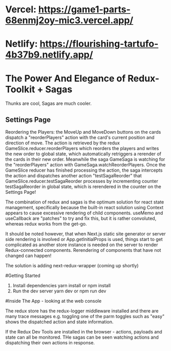 # Vercel: https://game1-parts-68enmj2oy-mic3.vercel.app/

# Netlify: https://flourishing-tartufo-4b37b9.netlify.app/

# The Power And Elegance of Redux-Toolkit + Sagas

Thunks are cool, Sagas are much cooler.

## Settings Page

Reordering the Players: the MoveUp and MoveDown buttons on the cards dispatch
a "reorderPlayers" action with the card's current position and direction of move.
The action is retrieved by the redux GameSlice.reducer.reorderPlayers which reorders
the players and writes the new order to global state, which automatically retriggers
a rerender of the cards in their new order. Meanwhile the saga GameSaga is watching
for the "reorderPlayers" action with GameSaga.watchReorderPlayers. Once the GameSlice reducer has finished processing the action, the saga intercepts the action and dispatches another action "testSagaReorder" that GameSlice.reducer.testSagaReorder processes by incrementing counter testSagaReorder in global state, which is rerendered in the counter on the Settings Page!

The combination of redux and sagas is the optimum solution for react state management,
specifically because the built-in react solution using Context appears to cause excessive
rendering of child components. useMemo and useCallback are "patches" to try and fix this,
but it is rather convoluted, whereas redux works from the get-go.

It should be noted however, that when Next.js static site generator or server side rendering is involved or App.getInitialProps is used, things start to get complicated as another store instance is needed on the server to render Redux-connected components. Rerendering of components that have not changed can happen!

The solution is adding next-redux-wrapper (coming up shortly)

#Getting Started

1. Install dependencies yarn install or npm install
2. Run the dev server yarn dev or npm run dev

#Inside The App - looking at the web console

The redux store has the redux-logger middleware installed and there are
many trace messages e.g. toggling one of the parm toggles such as
"easy" shows the dispatched action and state information.

If the Redux Dev Tools are installed in the browser - actions,
payloads and state can all be monitored. THe sagas can be seen watching actions and dispatching their own actions in response.
